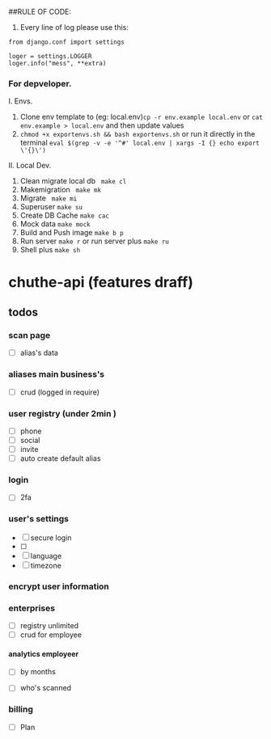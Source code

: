 ##RULE OF CODE:
1. Every line of log please use this: 
```shell
from django.conf import settings

loger = settings.LOGGER
loger.info("mess", **extra)
```
### For depveloper.
I. Envs.
1. Clone env template to (eg: local.env)`cp -r env.example local.env` or `cat env.example > local.env` and then update values
2. `chmod +x exportenvs.sh && bash exportenvs.sh` or run it directly in the terminal `eval $(grep -v -e '^#' local.env | xargs -I {} echo export \'{}\')`

II. Local Dev.
1. Clean migrate local db ``` make cl```
2. Makemigration  ``` make mk```
3. Migrate  ``` make mi```
4. Superuser ```make su```
5. Create DB Cache ```make cac```
6. Mock data ```make mock```
7. Build and Push image ```make b p```
8. Run server ```make r``` or run server plus ```make ru```
9. Shell plus ```make sh```

# chuthe-api (features draff)
## todos
### scan page
- [ ] alias's data

### aliases main business's
- [ ] crud (logged in require)

### user registry (under 2min )
- [ ] phone
- [ ] social
- [ ] invite
- [ ] auto create default alias

### login
- [ ] 2fa

### user's settings
- [ ] secure login
- [ ] 
- [ ] language 
- [ ] timezone

### encrypt user information 

### enterprises
- [ ] registry unlimited 
- [ ] crud for employee
#### analytics employeer 
- [ ] by months
- [ ] who's scanned 


### billing
- [ ] Plan
